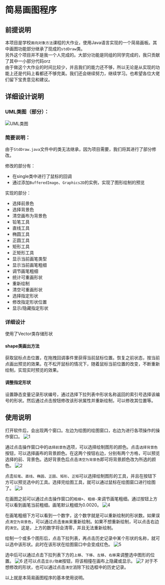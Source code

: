 # 简易画图程序
## 前提说明
本项目是学校`面向对象方法`课程的大作业，使用Java语言实现的一个简易画板。其中画图功能部分继承了现成的`stdDraw`类。  
另外这个项目并不是我一个人完成的。大部分功能是同组的同学完成的，我只贡献了其中一小部分代码orz  
由于做这个大作业的时间比较少，并且我们的能力还不够，所以无论是从实现的功能上还是代码上看都还不够完美。我们还会继续努力，继续学习。也希望各位大佬们留下宝贵意见和建议。 

## 详细设计说明
### UML类图（部分）：
![UML类图](https://i.loli.net/2018/07/04/5b3c54ba8efd8.png)

### 简要说明：
由于`StdDraw.java`文件中的类无法继承，因为项目需要，我们将其进行了部分修改。

修改的部分有：
+ 在single类中进行了鼠标的回调
+ 通过添加`BufferedImage`、`Graphics2D`的实例，实现了图形绘制的预览

实现的部分：
+ 选择前景色
+ 选择背景色
+ 清空画布为背景色
+ 铅笔工具
+ 直线工具
+ 椭圆工具
+ 正圆工具
+ 矩形工具
+ 正矩形工具
+ 显示当前画笔类型
+ 显示当前画笔粗细
+ 调节画笔粗细
+ 统计可重画形状
+ 重新绘制
+ 清空可重画形状
+ 选择指定形状
+ 修改指定形状位置
+ 显示/隐藏指定形状

### 详细设计
使用了Vector类存储形状

#### shape类画出方法
获取鼠标点击位置，在拖拽回调事件里获得当前鼠标位置。恢复之前状态，按当前点画出预览的效果。在不松开鼠标的情况下，随着鼠标当前位置的改变，不断重新绘制，实现实时预览的效果。

#### 调整指定形状
设置静态变量记录形状编号，通过选择下拉列表中形状名称返回的索引号选择该编号的形状。然后通过点击按钮修改该形状属性并重新绘制，可以修改其位置等。

## 使用说明
打开软件后，会出现两个窗口。左边为绘图的绘图窗口，右边为进行各项操作的操作窗口。
![1](https://i.loli.net/2018/07/04/5b3c5527d3d87.png)

通过点击操作窗口中的`选择前景色`选项，可以选择绘制图形的颜色。点击`选择背景色`按钮，可以选择画布的背景颜色。在这两个按钮右边，分别有两个方格，可以预览选择的前、背景色。选好背景色后点击`清空为背景色`即可将背景颜色改为所选的颜色。
![2](https://i.loli.net/2018/07/04/5b3c55348ff62.png)

点击`铅笔`、`直线`、`椭圆`、`正圆`、`矩形`、`正矩`可以选择绘制图形的工具，并且在按钮下方可以预览选中的工具。选择完绘图工具，就可以通过鼠标在绘图窗口进行绘图了。
![3](https://i.loli.net/2018/07/04/5b3c553f57dac.png)

在画图之前可以通过点击操作窗口的`粗细+`、`粗细-`来调节画笔粗细。通过按钮上方可以看到画笔当前粗细。画笔默认粗细为0.0020。
![4](https://i.loli.net/2018/07/04/5b3c554b8b6dc.png)

在画笔粗细下方可以看到一个数字，这个数字就是可以重新绘制的形状数。如果误点`清空为背景色`，可以通过点击`重画`来重新绘制。如果不想重新绘制，可以点击右边的`清空`。这是，上方的数字将会清零，并且无法重新绘制。

绘制一个或多个图形后，点击下拉列表，再点击历史记录中某个形状的名称，就可以选中该形状。此时在该形状在绘图窗口中会变成红色。
![5](https://i.loli.net/2018/07/04/5b3c55562ca53.png)

选中后可以通过点击下拉列表下方的`上移`、`下移`、`左移`、`右移`来调整选中图形的位置。
![6](https://i.loli.net/2018/07/04/5b3c5562c05ab.png)
还可以点击`显示/隐藏`按钮，将该相撞在画布上隐藏或显示。
![7](https://i.loli.net/2018/07/04/5b3c556bbeb98.png)
对于不想修改的形状，也可以通过点击`清空`消除下拉选框中的历史记录。

以上就是本简易画图程序的基本使用说明。
